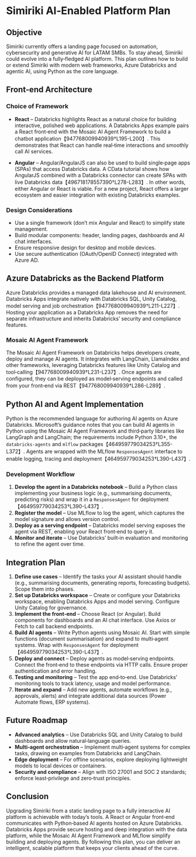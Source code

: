 # Simiriki AI‑Enabled Platform Plan

## Objective
Simiriki currently offers a landing page focused on automation, cybersecurity and generative AI for LATAM SMBs.  To stay ahead, Simiriki could evolve into a fully‑fledged AI platform.  This plan outlines how to build or extend Simiriki with modern web frameworks, Azure Databricks and agentic AI, using Python as the core language.

## Front‑end Architecture

### Choice of Framework

- **React** – Databricks highlights React as a natural choice for building interactive, polished web applications.  A Databricks Apps example pairs a React front‑end with the Mosaic AI Agent Framework to build a chatbot application【947768009940939†L195-L200】.  This demonstrates that React can handle real‑time interactions and smoothly call AI services.

- **Angular** – Angular/AngularJS can also be used to build single‑page apps (SPAs) that access Databricks data.  A CData tutorial shows how AngularJS combined with a Databricks connector can create SPAs with live Databricks data【496718178557390†L278-L283】.  In other words, either Angular or React is viable.  For a new project, React offers a larger ecosystem and easier integration with existing Databricks examples.

### Design Considerations

- Use a single framework (don’t mix Angular and React) to simplify state management.
- Build modular components: header, landing pages, dashboards and AI chat interfaces.
- Ensure responsive design for desktop and mobile devices.
- Use secure authentication (OAuth/OpenID Connect) integrated with Azure AD.

## Azure Databricks as the Backend Platform

Azure Databricks provides a managed data lakehouse and AI environment.  Databricks Apps integrate natively with Databricks SQL, Unity Catalog, model serving and job orchestration【947768009940939†L211-L227】.  Hosting your application as a Databricks App removes the need for separate infrastructure and inherits Databricks’ security and compliance features.

### Mosaic AI Agent Framework

The Mosaic AI Agent Framework on Databricks helps developers create, deploy and manage AI agents.  It integrates with LangChain, LlamaIndex and other frameworks, leveraging Databricks features like Unity Catalog and tool‑calling【947768009940939†L231-L237】.  Once agents are configured, they can be deployed as model‑serving endpoints and called from your front‑end via REST【947768009940939†L286-L289】.

## Python AI and Agent Implementation

Python is the recommended language for authoring AI agents on Azure Databricks.  Microsoft’s guidance notes that you can build AI agents in Python using the Mosaic AI Agent Framework and third‑party libraries like LangGraph and LangChain; the requirements include Python 3.10+, the `databricks‑agents` and `mlflow` packages【464959779034253†L355-L372】.  Agents are wrapped with the MLflow `ResponsesAgent` interface to enable logging, tracing and deployment【464959779034253†L390-L437】.

### Development Workflow

1. **Develop the agent in a Databricks notebook** – Build a Python class implementing your business logic (e.g., summarising documents, predicting risks) and wrap it in a `ResponsesAgent` for deployment【464959779034253†L390-L437】.
2. **Register the model** – Use MLflow to log the agent, which captures the model signature and allows version control.
3. **Deploy as a serving endpoint** – Databricks model serving exposes the agent via REST, enabling your React front‑end to query it.
4. **Monitor and iterate** – Use Databricks’ built‑in evaluation and monitoring to refine the agent over time.

## Integration Plan

1. **Define use cases** – Identify the tasks your AI assistant should handle (e.g., summarising documents, generating reports, forecasting budgets).  Scope them into phases.
2. **Set up Databricks workspace** – Create or configure your Databricks workspace, enabling Databricks Apps and model serving.  Configure Unity Catalog for governance.
3. **Implement the front‑end** – Choose React (or Angular).  Build components for dashboards and an AI chat interface.  Use Axios or Fetch to call backend endpoints.
4. **Build AI agents** – Write Python agents using Mosaic AI.  Start with simple functions (document summarisation) and expand to multi‑agent systems.  Wrap with `ResponsesAgent` for deployment【464959779034253†L390-L437】.
5. **Deploy and connect** – Deploy agents as model‑serving endpoints.  Connect the front‑end to these endpoints via HTTP calls.  Ensure proper authentication and error handling.
6. **Testing and monitoring** – Test the app end‑to‑end.  Use Databricks’ monitoring tools to track latency, usage and model performance.
7. **Iterate and expand** – Add new agents, automate workflows (e.g., approvals, alerts) and integrate additional data sources (Power Automate flows, ERP systems).

## Future Roadmap

- **Advanced analytics** – Use Databricks SQL and Unity Catalog to build dashboards and allow natural‑language queries.
- **Multi‑agent orchestration** – Implement multi‑agent systems for complex tasks, drawing on examples from Databricks and LangChain.
- **Edge deployment** – For offline scenarios, explore deploying lightweight models to local devices or containers.
- **Security and compliance** – Align with ISO 27001 and SOC 2 standards; enforce least‑privilege and zero‑trust principles.

## Conclusion

Upgrading Simiriki from a static landing page to a fully interactive AI platform is achievable with today’s tools.  A React or Angular front‑end communicates with Python‑based AI agents hosted on Azure Databricks.  Databricks Apps provide secure hosting and deep integration with the data platform, while the Mosaic AI Agent Framework and MLflow simplify building and deploying agents.  By following this plan, you can deliver an intelligent, scalable platform that keeps your clients ahead of the curve.
